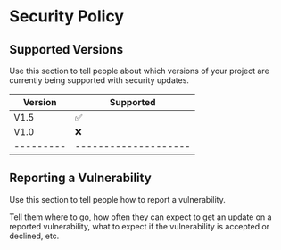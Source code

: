 # Security Policy

## Supported Versions

Use this section to tell people about which versions of your project are
currently being supported with security updates.

| Version | Supported          |
| --------| ------------------ |
| V1.5    | :white_check_mark: |
| V1.0    | :x:                |
|---------|--------------------|

## Reporting a Vulnerability

Use this section to tell people how to report a vulnerability.

Tell them where to go, how often they can expect to get an update on a
reported vulnerability, what to expect if the vulnerability is accepted or
declined, etc.
